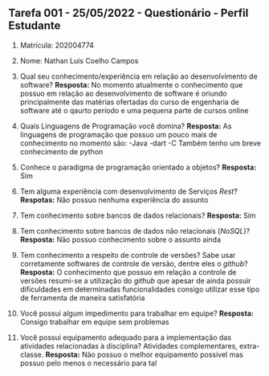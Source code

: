 ## Tarefa 001 - 25/05/2022 - Questionário - Perfil Estudante

1. Matrícula: 202004774
2. Nome: Nathan Luis Coelho Campos

3. Qual seu conhecimento/experiência em relação ao desenvolvimento de software?
**Resposta:** No momento atualmente o conhecimento que possuo em relação ao desenvolvimento de software é oriundo principalmente das matérias ofertadas do curso de engenharia de software até o qaurto período e uma pequena parte de cursos online

4. Quais Linguagens de Programação você domina?
**Resposta:** As linguagens de programação que possuo um pouco mais de conhecimento no momento são: 
-Java 
-dart 
-C
Também tenho um breve conhecimento de python

5. Conhece o paradigma de programação orientado a objetos?
**Resposta:** Sim

6. Tem alguma experiência com desenvolvimento de Serviços _Rest_?
**Respotas:** Não possuo nenhuma experiência do assunto

7. Tem conhecimento sobre bancos de dados relacionais?
**Resposta:** Sim

8. Tem conhecimento sobre bancos de dados não relacionais (_NoSQL_)?
**Resposta:** Não possuo conhecimento sobre o assunto ainda

9. Tem conhecimento a respeito de controle de versões? Sabe usar corretamente softwares de controle de versão, dentre eles o _github_?
**Resposta:** O conhecimento que possuo em relação a controle de versões resumi-se a utilização do _github_ que apesar de ainda possuir dificuldades em determinadas funcionalidades consigo utilizar esse tipo de ferramenta de maneira satisfatória

10. Você possui algum impedimento para trabalhar em equipe?
**Resposta:** Consigo trabalhar em equipe sem problemas

11. Você possui equipamento adequado para a implementação das atividades relacionadas à disciplina? Atividades complementares, extra-classe.
**Resposta:** Não possuo o melhor equipamento possível mas possuo pelo menos o necessário para tal
